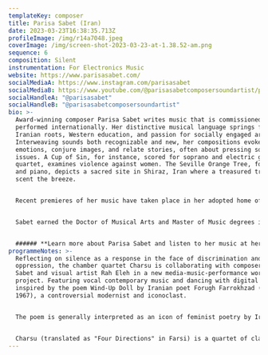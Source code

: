 ```yaml
---
templateKey: composer
title: Parisa Sabet (Iran)
date: 2023-03-23T16:38:35.713Z
profileImage: /img/r14a7048.jpeg
coverImage: /img/screen-shot-2023-03-23-at-1.38.52-am.png
sequence: 6
composition: Silent
instrumentation: For Electronics Music
website: https://www.parisasabet.com/
socialMediaA: https://www.instagram.com/parisasabet
socialMediaB: https://www.youtube.com/@parisasabetcomposersoundartist/playlists
socialHandleA: "@parisasabet"
socialHandleB: "@parisasabetcomposersoundartist"
bio: >-
  Award-winning composer Parisa Sabet writes music that is commissioned and
  performed internationally. Her distinctive musical language springs from her
  Iranian roots, Western education, and passion for socially engaged arts.
  Interweaving sounds both recognizable and new, her compositions evoke
  emotions, conjure images, and relate stories, often about pressing social
  issues. A Cup of Sin, for instance, scored for soprano and electric guitar
  quartet, examines violence against women. The Seville Orange Tree, for flute
  and piano, depicts a sacred site in Shiraz, Iran where a treasured tree would
  scent the breeze.


  Recent premieres of her music have taken place in her adopted home of Toronto as well as in Seattle, Sydney and Chicago. Among her recognition in 2020, Sabet was recipient of the Kathleen McMorrow Music Award and was selected by the Mécénat Musica Prix 3 Femmes to compose an opera in collaboration with librettist, Nika Khanjani; productions are planned for 2021 in Canada. In 2015, she was awarded the Ann H. Atkinson prize for her poignant piece, Visiting Grandpa. Her song cycle, Dance in Your Blood, with text by 13th-century Persian poet Rumi, won the 2014 Violet Archer Composer’s Prize and is published by Plangere Editions.


  Sabet earned the Doctor of Musical Arts and Master of Music degrees in composition from the University of Toronto, where her honors included the Mirkopoulos and Miller/Khoshkish fellowships and the Tecumesh Sherman Rogers Graduating Award given to a musician on the cusp of making important contributions to the field. She completed her Bachelor of Music degree with honors at Roosevelt University in Chicago. Among her teachers are Christos Hatzis, Keith Tedman, Kyong Mee Choi, Ka Nin Chan, and Stacy Garrop. Her adventure with music began at age 9 with piano lessons in Shiraz.


  ###### **Learn more about Parisa Sabet and listen to her music at her website: [ParisaSabet.com](https://can01.safelinks.protection.outlook.com/?url=http%3A%2F%2Fwww.parisasabet.com%2F&data=05%7C01%7Ctszlong.yu%40mail.utoronto.ca%7C829c4803856146bb509e08db1ad4f750%7C78aac2262f034b4d9037b46d56c55210%7C0%7C0%7C638133274891749982%7CUnknown%7CTWFpbGZsb3d8eyJWIjoiMC4wLjAwMDAiLCJQIjoiV2luMzIiLCJBTiI6Ik1haWwiLCJXVCI6Mn0%3D%7C3000%7C%7C%7C&sdata=nezszoTJvIyIu3XL0igfHfLEDwGsVu99IhPU3z2jcqo%3D&reserved=0)**
programmeNotes: >-
  Reflecting on silence as a response in the face of discrimination and
  oppression, the chamber quartet Charsu is collaborating with composer Parisa
  Sabet and visual artist Rah Eleh in a new media-music-performance workshop
  project. Featuring vocal contemporary music and dancing with digital imagery
  inspired by the poem Wind-Up Doll by Iranian poet Forugh Farrokhzad (1934 –
  1967), a controversial modernist and iconoclast.


  The poem is generally interpreted as an icon of feminist poetry by Iranians. Now, more than ever, we need to stand in solidarity with the women and people of Iran who want a fair and just future with freedom of choice. We must not remain silent in the face of oppression and challenge the status quo.


  Charsu (translated as "Four Directions" in Farsi) is a quartet of classical contemporary that has a focus on the developments of new works, and the support of existing works by living composers, especially Iranian composers composing in diaspora.
---
```

